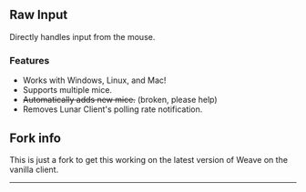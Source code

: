 ## Raw Input
Directly handles input from the mouse.

### Features
- Works with Windows, Linux, and Mac!
- Supports multiple mice.
- ~~Automatically adds new mice.~~ (broken, please help)
- Removes Lunar Client's polling rate notification.

## Fork info
This is just a fork to get this working on the latest version of Weave on the vanilla client.

---